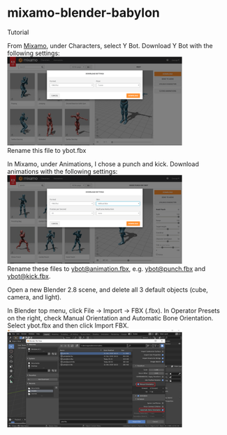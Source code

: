 # mixamo-blender-babylon
Tutorial

From [Mixamo](www.mixamo.com), under Characters, select Y Bot. Download Y Bot with the following settings:
<img src="/img/1.png" alt="alt text" width="400px">  
Rename this file to ybot.fbx

In Mixamo, under Animations, I chose a punch and kick. Download animations with the following settings:
<img src="/img/2.png" alt="alt text" width="400px">  
Rename these files to ybot@animation.fbx, e.g. ybot@punch.fbx and ybot@kick.fbx.

Open a new Blender 2.8 scene, and delete all 3 default objects (cube, camera, and light).

In Blender top menu, click File → Import → FBX (.fbx). In Operator Presets on the right, check Manual Orientation and Automatic Bone Orientation. Select ybot.fbx and then click Import FBX.
<img src="/img/3.png" alt="alt text" width="400px">  
